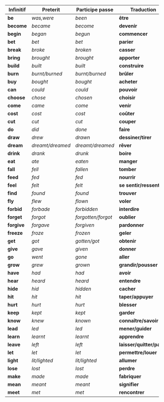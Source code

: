 | **Infinitif** | **Preterit**     | **Participe passe** | **Traduction**             |
| ------------- | ---------------- | ------------------- | -------------------------- |
| **be**        | _was,were_       | _been_              | **être**                   |
| **become**    | _became_         | _become_            | **devenir**                |
| **begin**     | _began_          | _begun_             | **commencer**              |
| **bet**       | _bet_            | _bet_               | **parier**                 |
| **break**     | _broke_          | _broken_            | **casser**                 |
| **bring**     | _brought_        | _brought_           | **apporter**               |
| **build**     | _built_          | _built_             | **construire**             |
| **burn**      | _burnt/burned_   | _burnt/burned_      | **brûler**                 |
| **buy**       | _bought_         | _bought_            | **acheter**                |
| **can**       | _could_          | _could_             | **pouvoir**                |
| **choose**    | _chose_          | _chosen_            | **choisir**                |
| **come**      | _came_           | _come_              | **venir**                  |
| **cost**      | _cost_           | _cost_              | **coûter**                 |
| **cut**       | _cut_            | _cut_               | **couper**                 |
| **do**        | _did_            | _done_              | **faire**                  |
| **draw**      | _drew_           | _drawn_             | **dessiner/tirer**         |
| **dream**     | _dreamt/dreamed_ | _dreamt/dreamed_    | **rêver**                  |
| **drink**     | _drank_          | _drunk_             | **boire**                  |
| **eat**       | _ate_            | _eaten_             | **manger**                 |
| **fall**      | _fell_           | _fallen_            | **tomber**                 |
| **feed**      | _fed_            | _fed_               | **nourrir**                |
| **feel**      | _felt_           | _felt_              | **se sentir/ressentir**    |
| **find**      | _found_          | _found_             | **trouver**                |
| **fly**       | _flew_           | _flown_             | **voler**                  |
| **forbid**    | _forbade_        | _forbidden_         | **interdire**              |
| **forget**    | _forgot_         | _forgotten/forgot_  | **oublier**                |
| **forgive**   | _forgave_        | _forgiven_          | **pardonner**              |
| **freeze**    | _froze_          | _frozen_            | **geler**                  |
| **get**       | _got_            | _gotten/got_        | **obtenir**                |
| **give**      | _gave_           | _given_             | **donner**                 |
| **go**        | _went_           | _gone_              | **aller**                  |
| **grow**      | _grew_           | _grown_             | **grandir/pousser**        |
| **have**      | _had_            | _had_               | **avoir**                  |
| **hear**      | _heard_          | _heard_             | **entendre**               |
| **hide**      | _hid_            | _hidden_            | **cacher**                 |
| **hit**       | _hit_            | _hit_               | **taper/appuyer**          |
| **hurt**      | _hurt_           | _hurt_              | **blesser**                |
| **keep**      | _kept_           | _kept_              | **garder**                 |
| **know**      | _knew_           | _known_             | **connaître/savoir**       |
| **lead**      | _led_            | _led_               | **mener/guider**           |
| **learn**     | _learnt_         | _learnt_            | **apprendre**              |
| **leave**     | _left_           | _left_              | **laisser/quitter/partir** |
| **let**       | _let_            | _let_               | **permettre/louer**        |
| **light**     | _lit/lighted_    | _lit/lighted_       | **allumer**                |
| **lose**      | _lost_           | _lost_              | **perdre**                 |
| **make**      | _made_           | _made_              | **fabriquer**              |
| **mean**      | _meant_          | _meant_             | **signifier**              |
| **meet**      | _met_            | _met_               | **rencontrer**             |
